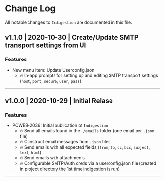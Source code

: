 # Change Log
All notable changes to  `Indigestion` are documented in this file.

## v1.1.0 | 2020-10-30 | Create/Update SMTP transport settings from UI
### Features
- New menu item: Update Userconfig.json
  - 🔥 In-app prompts for setting up and editing SMTP transport settings (`host`, `port`, `secure`, `user`, `pass`)

---

## v1.0.0 | 2020-10-29 | Initial Relase
### Features
- PCWEB-2036: Initial publication of `Indigestion`
  - 🔥 Send all emails found in the `./emails` folder (one email per `.json` file)
  - 🔥 Construct email messages from `.json` files
  - 🔥 Send emails with all expected fields (`from`, `to`, `cc`, `bcc`, `subject`, `text`, `html`)
  - 🔥 Send emails with attachments
  - 🔥 Configurable SMTP/Auth creds via a userconfig.json file (created in project directory the 1st time indigestion is run)

---
